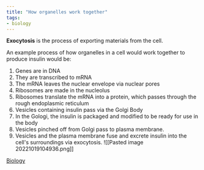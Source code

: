 ```yaml
---
title: "How organelles work together"
tags:
- biology
---
```

**Exocytosis** is the process of exporting materials from the cell.

An example process of how organelles in a cell would work together to produce insulin would be:

1) Genes are in DNA
2) They are transcribed to mRNA
3) The mRNA leaves the nuclear envelope via nuclear pores
4) Ribosomes are made in the nucleolus
5) Ribosomes translate the mRNA into a protein, which passes through the rough endoplasmic reticulum
6) Vesicles containing insulin pass via the Golgi Body
7) In the Gologi, the insulin is packaged and modified to be ready for use in the body
8) Vesicles pinched off from Golgi pass to plasma membrane.
9) Vesicles and the plasma membrane fuse and excrete insulin into the cell's surroundings via exocytosis.
![[Pasted image 20221019104936.png]]



[Biology](/Biology)